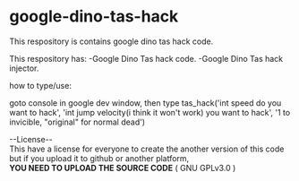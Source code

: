 # google-dino-tas-hack
This respository is contains google dino tas hack code.

This respository has:
  -Google Dino Tas hack code.
  -Google Dino Tas hack injector.


how to type/use:

goto console in google dev window, then type tas_hack('int speed do you want to hack', 'int jump velocity(i think it won't work) you want to hack', '1 to
invicible, "original" for normal dead')

--License--  
This have a license for everyone to create the another version of this code but if you upload it to github or another platform,  
**YOU NEED TO UPLOAD THE SOURCE CODE** ( GNU GPLv3.0 )
